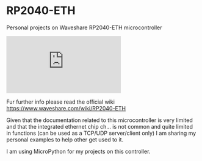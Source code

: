 # RP2040-ETH

Personal projects on Waveshare RP2040-ETH microcontroller

![alt text](https://www.waveshare.com/w/A6Y79bcq/Kdy80nYY.php?f=RP2040-ETH.jpg&width=300)

Fur further info please read the official wiki https://www.waveshare.com/wiki/RP2040-ETH

Given that the documentation related to this microcontroller is very limited and that the integrated ethernet chip ch... is not common and quite limited in functions (can be used as a TCP/UDP server/client only) I am sharing my personal examples to help other get used to it.

I am using MicroPython for my projects on this controller.
